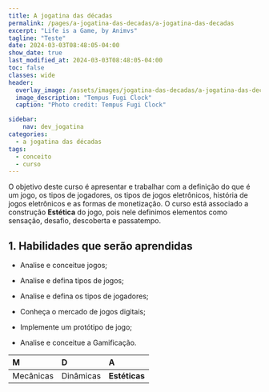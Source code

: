```yaml
---
title: A jogatina das décadas
permalink: /pages/a-jogatina-das-decadas/a-jogatina-das-decadas
excerpt: "Life is a Game, by Animvs"
tagline: "Teste"
date: 2024-03-03T08:48:05-04:00
show_date: true
last_modified_at: 2024-03-03T08:48:05-04:00
toc: false
classes: wide
header:
  overlay_image: /assets/images/jogatina-das-decadas/a-jogatina-das-decadas.webp
  image_description: "Tempus Fugi Clock"
  caption: "Photo credit: Tempus Fugi Clock"

sidebar:
    nav: dev_jogatina
categories:
  - a jogatina das décadas
tags:
  - conceito
  - curso
---
```


O objetivo deste curso é apresentar e trabalhar com a definição do que é um jogo, os tipos de jogadores, os tipos de jogos eletrônicos, história de jogos eletrônicos e as formas de monetização. O curso está associado a construção **Estética** do jogo, pois nele definimos elementos como sensação, desafio, descoberta e passatempo.

## 1. Habilidades que serão aprendidas

- Analise e conceitue jogos;

- Analise e defina tipos de jogos;

- Analise e defina os tipos de jogadores;

- Conheça o mercado de jogos digitais;

- Implemente um protótipo de jogo;

- Analise e conceitue a Gamificação.

| M         | D         | A             |
| :-------- | :-------- | :------------ |
| Mecânicas | Dinâmicas | **Estéticas** |